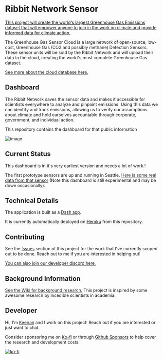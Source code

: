 # Ribbit Network Sensor
[This project will create the world's largest Greenhouse Gas Emissions dataset that will empower anyone to join in the work on climate and provide informed data for climate action.](https://ribbitnetwork.org/)

The Greenhouse Gas Sensor Cloud is a large network of open-source, low-cost, Greenhouse Gas (CO2 and possibly methane) Detection Sensors. These sensor units will be sold by the Ribbit Network and will upload their data to the cloud, creating the world's most complete Greenhouse Gas dataset.

[See more about the cloud database here.](https://github.com/Ribbit-Network/ribbit-network-dashboard)

## Dashboard
The Ribbit Network saves the sensor data and makes it accessible for scientists everywhere to analyze and pinpoint emissions. Using this data we can identify and track emissions, allowing us to verify our assumptions about climate and hold ourselves accountable through corporate, government, and individual action.

This repository contains the dashboard for that public information

![image](https://user-images.githubusercontent.com/2559382/128451521-2e97bbf5-b5f7-4663-b070-af488d3d1f65.png)

## Current Status
This dashboard is in it's very earliest version and needs a lot of work.!

The first prototype sensors are up and running in Seattle. [Here is some real data from that sensor](https://ghg-cloud.herokuapp.com/) (Note this dashboard is still experimental and may be down occasionally).

## Technical Details
The application is built as a [Dash app](https://plotly.com/dash/).

It is currently automatically deployed on [Heroku](https://dashboard.heroku.com/) from this repository.

## Contributing
See the [Issues](https://github.com/Ribbit-Network/ribbit-network-dashboard/issues) section of this project for the work that I've currently scoped out to be done. Reach out to me if you are interested in helping out!

[You can also join our developer discord here.](https://discord.gg/bnjz95qr)

## Background Information
[See the Wiki for background research.](https://github.com/Ribbit-Network/ribbit-network-sensor/wiki/Background-Research) This project is inspired by some awesome research by incedible scientists in academia.

## Developer
Hi, I'm [Keenan](https://www.keenanjohnson.com/) and I work on this project! Reach out if you are interested or just want to chat.

Consider sponsoring me on [Ko-fi](https://ko-fi.com/W7W14VTU8) or through [Github Sponsors](https://github.com/sponsors/keenanjohnson) to help cover the research and development costs.

[![ko-fi](https://ko-fi.com/img/githubbutton_sm.svg)](https://ko-fi.com/W7W14VTU8)
